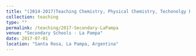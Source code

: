 ```yaml
---
title: "(2014-2017)Teaching Chemistry, Physical Chemistry, Techonolgy Education at various Secondary Schools"
collection: teaching
type: ""
permalink: /teaching/2017-Secondary-LaPampa
venue: "Secondary Schools - La Pampa"
date: 2017-07-01
location: "Santa Rosa, La Pampa, Argentina"
---
```

